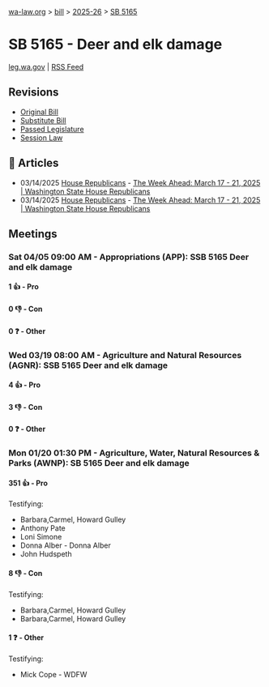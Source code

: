 [wa-law.org](/) > [bill](/bill/) > [2025-26](/bill/2025-26/) > [SB 5165](/bill/2025-26/sb/5165/)

# SB 5165 - Deer and elk damage
[leg.wa.gov](https://app.leg.wa.gov/billsummary?BillNumber=5165&Year=2025&Initiative=false) | [RSS Feed](./rss.xml)

## Revisions
* [Original Bill](1/)
* [Substitute Bill](S/)
* [Passed Legislature](S.PL/)
* [Session Law](S.SL/)

## 📰 Articles
* 03/14/2025 [House Republicans](/org/house_republicans/) - [The Week Ahead: March 17 - 21, 2025 | Washington State House Republicans](http://houserepublicans.wa.gov/week/the-week-ahead-march-17-21-2025/#:~:text=SB%205165)
* 03/14/2025 [House Republicans](/org/house_republicans/) - [The Week Ahead: March 17 - 21, 2025 | Washington State House Republicans](https://houserepublicans.wa.gov/week/the-week-ahead-march-17-21-2025/#:~:text=SB%205165)

## Meetings
### Sat 04/05 09:00 AM - Appropriations (APP): SSB 5165 Deer and elk damage
#### 1 👍 - Pro

#### 0 👎 - Con

#### 0 ❓ - Other

### Wed 03/19 08:00 AM - Agriculture and Natural Resources (AGNR): SSB 5165 Deer and elk damage
#### 4 👍 - Pro

#### 3 👎 - Con

#### 0 ❓ - Other

### Mon 01/20 01:30 PM - Agriculture, Water, Natural Resources & Parks (AWNP): SB 5165 Deer and elk damage
#### 351 👍 - Pro
Testifying:
* Barbara,Carmel, Howard Gulley
* Anthony Pate
* Loni Simone
* Donna Alber - Donna Alber
* John Hudspeth

#### 8 👎 - Con
Testifying:
* Barbara,Carmel, Howard Gulley
* Barbara,Carmel, Howard Gulley

#### 1 ❓ - Other
Testifying:
* Mick Cope - WDFW
